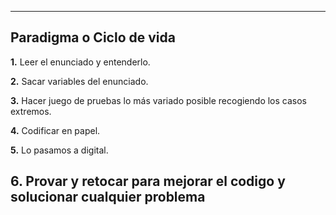 --------------------------------------------------------------------------------------------------------------------------------
## Paradigma o Ciclo de vida

**1.** Leer el enunciado y entenderlo.

**2.** Sacar variables del enunciado.

**3.** Hacer juego de pruebas lo más variado posible recogiendo los casos extremos.

**4.** Codificar en papel.

**5.** Lo pasamos a digital.

**6.** Provar y retocar para mejorar el codigo y solucionar cualquier problema
--------------------------------------------------------------------------------------------------------------------------------
